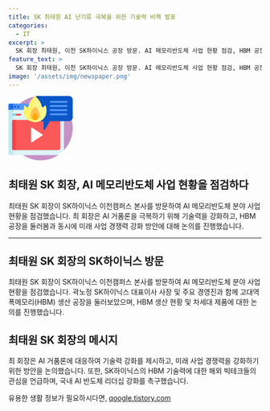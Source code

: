 ```yaml
---
title: SK 최태원 AI 난기류 극복을 위한 기술력 비책 발표
categories:
  - IT
excerpt: >
  SK 회장 최태원, 이천 SK하이닉스 공장 방문. AI 메모리반도체 사업 현황 점검, HBM 공장 후공정 설비 최신화 확인. HBM3E 8단 양산 중, HBM3E 12단 올해 3분기 양산 예정. HBM4(6세대) 내년 하반기 양산 목표. AI 기술력 강화, 전략 논의. 해외 대형 기업과 AI 협력 강화, AI 시대 미래 전략 논의. SK의 AI 가치사슬 확장, AI 토털 솔루션 제공으로 역량 집중. 최 회장 기술 경쟁력 확보, AI 거품론 극복을 위해 흔들림 없는 노력 필요.
feature_text: >
  SK 회장 최태원, 이천 SK하이닉스 공장 방문. AI 메모리반도체 사업 현황 점검, HBM 공장 후공정 설비 최신화 확인. HBM3E 8단 양산 중, HBM3E 12단 올해 3분기 양산 예정. HBM4(6세대) 내년 하반기 양산 목표. AI 기술력 강화, 전략 논의. 해외 대형 기업과 AI 협력 강화, AI 시대 미래 전략 논의. SK의 AI 가치사슬 확장, AI 토털 솔루션 제공으로 역량 집중. 최 회장 기술 경쟁력 확보, AI 거품론 극복을 위해 흔들림 없는 노력 필요.
image: '/assets/img/newspaper.png'
---
```


<p><img src="/assets/img/news.png" alt="rentncar 속보" /></p>

<h2>최태원 SK 회장, AI 메모리반도체 사업 현황을 점검하다</h2>

<p data-ke-size="size16">최태원 SK 회장이 SK하이닉스 이천캠퍼스 본사를 방문하여 AI 메모리반도체 분야 사업 현황을 점검했습니다. 최 회장은 AI 거품론을 극복하기 위해 기술력을 강화하고, HBM 공장을 둘러봄과 동시에 미래 사업 경쟁력 강화 방안에 대해 논의를 진행했습니다.</p>

<hr>

<h2>최태원 SK 회장의 SK하이닉스 방문</h2>

<p data-ke-size="size16">최태원 SK 회장이 SK하이닉스 이천캠퍼스 본사를 방문하여 AI 메모리반도체 분야 사업 현황을 점검했습니다. 곽노정 SK하이닉스 대표이사 사장 및 주요 경영진과 함께 고대역폭메모리(HBM) 생산 공장을 둘러보았으며, HBM 생산 현황 및 차세대 제품에 대한 논의를 진행했습니다.</p>

<h2>최태원 SK 회장의 메시지</h2>

<p data-ke-size="size16">최 회장은 AI 거품론에 대응하여 기술력 강화를 제시하고, 미래 사업 경쟁력을 강화하기 위한 방안을 논의했습니다. 또한, SK하이닉스의 HBM 기술력에 대한 해외 빅테크들의 관심을 언급하며, 국내 AI 반도체 리더십 강화를 촉구했습니다.</p>
유용한 생활 정보가 필요하시다면, <a href="https://qoogle.tistory.com" rel="dofollow">qoogle.tistory.com</a>


